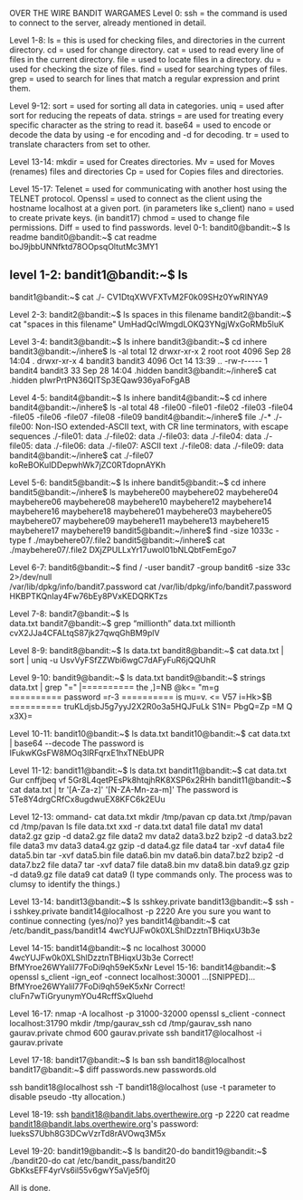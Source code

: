 OVER THE WIRE BANDIT WARGAMES
Level 0:
ssh   = the command is used to connect to the server, already mentioned in detail.

Level 1-8:
ls      = this is used for checking files, and directories in the current directory.
cd    = used for change directory.
cat   = used to read every line of files in the current directory.
file   = used to locate files in a directory.
du    = used for checking the size of files.
find = used for searching types of files.   
grep = used to search for lines that match a regular expression and print them.

Level 9-12:
sort = used for sorting all data in categories.
uniq = used after sort for reducing the repeats of data.
strings = are used for treating every specific character as the string to read it.
base64 = used to encode or decode the data by using -e for encoding and -d for decoding.
tr = used to translate characters from set to other.

Level 13-14:
mkdir = used for Creates directories.
Mv     = used for Moves (renames) files and directories
Cp      = used for Copies files and directories.

Level 15-17:
Telenet = used for communicating with another host using the TELNET protocol.
Openssl = used to connect as the client using the hostname localhost at a given port. (in parameters like s_client)
nano = used to create private keys. (in bandit17)
chmod = used to change file permissions.         Diff = used to find passwords.
level 0-1:
bandit0@bandit:~$ ls
readme
bandit0@bandit:~$ cat readme
boJ9jbbUNNfktd78OOpsqOltutMc3MY1

level 1-2:
bandit1@bandit:~$ ls 
-
bandit1@bandit:~$ cat ./-
CV1DtqXWVFXTvM2F0k09SHz0YwRINYA9

Level 2-3:
bandit2@bandit:~$ ls
spaces in this filename
bandit2@bandit:~$ cat "spaces in this filename"
UmHadQclWmgdLOKQ3YNgjWxGoRMb5luK

Level 3-4:
bandit3@bandit:~$ ls 
inhere
bandit3@bandit:~$ cd inhere
bandit3@bandit:~/inhere$ ls -al
total 12
drwxr-xr-x 2 root    root    4096 Sep 28 14:04 .
drwxr-xr-x 4 bandit3 bandit3 4096 Oct 14 13:39 ..
-rw-r----- 1 bandit4 bandit3   33 Sep 28 14:04 .hidden
bandit3@bandit:~/inhere$ cat .hidden
pIwrPrtPN36QITSp3EQaw936yaFoFgAB


Level 4-5:
bandit4@bandit:~$ ls 
inhere
bandit4@bandit:~$ cd inhere
bandit4@bandit:~/inhere$ ls -al
total 48
-file00  -file01  -file02  -file03  -file04 
-file05  -file06  -file07  -file08  -file09
bandit4@bandit:~/inhere$ file ./-*
./-file00: Non-ISO extended-ASCII text, with CR line terminators, with escape sequences
./-file01: data
./-file02: data
./-file03: data
./-file04: data
./-file05: data
./-file06: data
./-file07: ASCII text
./-file08: data
./-file09: data
bandit4@bandit:~/inhere$ cat ./-file07
koReBOKuIDDepwhWk7jZC0RTdopnAYKh

Level 5-6:
bandit5@bandit:~$ ls
inhere
bandit5@bandit:~$ cd inhere
bandit5@bandit:~/inhere$ ls 
maybehere00  maybehere02  maybehere04  maybehere06  maybehere08  maybehere10  maybehere12  maybehere14  maybehere16  maybehere18
maybehere01  maybehere03  maybehere05  maybehere07  maybehere09  maybehere11  maybehere13  maybehere15  maybehere17  maybehere19
bandit5@bandit:~/inhere$ find -size 1033c -type f
./maybehere07/.file2
bandit5@bandit:~/inhere$ cat ./maybehere07/.file2
DXjZPULLxYr17uwoI01bNLQbtFemEgo7

Level 6-7:
bandit6@bandit:~$ find / -user bandit7 -group bandit6 -size 33c 2>/dev/null                  
/var/lib/dpkg/info/bandit7.password
cat /var/lib/dpkg/info/bandit7.password
HKBPTKQnIay4Fw76bEy8PVxKEDQRKTzs

Level 7-8:
bandit7@bandit:~$ ls    
data.txt
bandit7@bandit:~$ grep “millionth” data.txt
millionth	cvX2JJa4CFALtqS87jk27qwqGhBM9plV

Level 8-9:
bandit8@bandit:~$ ls
data.txt
bandit8@bandit:~$ cat data.txt | sort | uniq -u
UsvVyFSfZZWbi6wgC7dAFyFuR6jQQUhR

Level 9-10:
bandit9@bandit:~$ ls
data.txt
bandit9@bandit:~$ strings data.txt | grep "="
|========== the
,]=NB
@k<=
"m=g	
========== password
=r-3
========== is
mu=v.
<= V57
i=Hk>$B
========== truKLdjsbJ5g7yyJ2X2R0o3a5HQJFuLk
S1N=
PbgQ=Zp
=M Q
x3X}=

Level 10-11:
bandit10@bandit:~$ ls
data.txt
bandit10@bandit:~$ cat data.txt | base64 --decode
The password is IFukwKGsFW8MOq3IRFqrxE1hxTNEbUPR

Level 11-12:
bandit11@bandit:~$ ls
data.txt
bandit11@bandit:~$ cat data.txt
Gur cnffjbeq vf 5Gr8L4qetPEsPk8htqjhRK8XSP6x2RHh
bandit11@bandit:~$ cat data.txt |  tr '[A-Za-z]' '[N-ZA-Mn-za-m]'
The password is 5Te8Y4drgCRfCx8ugdwuEX8KFC6k2EUu

Level 12-13:
ommand-
cat data.txt
mkdir /tmp/pavan
cp data.txt /tmp/pavan
cd /tmp/pavan
ls
file data.txt
xxd -r data.txt data1
file data1
mv data1 data2.gz
gzip -d data2.gz
file data2
mv data2 data3.bz2
bzip2 -d data3.bz2
file data3
mv data3 data4.gz
gzip -d data4.gz
file data4
tar -xvf data4
file data5.bin
tar -xvf data5.bin
file data6.bin
mv data6.bin data7.bz2
bzip2 -d data7.bz2
file data7
tar -xvf data7
file data8.bin
mv data8.bin data9.gz
gzip -d data9.gz
file data9
cat data9
(I type commands only. The process was to clumsy to identify the things.)

Level 13-14:
bandit13@bandit:~$ ls
sshkey.private
bandit13@bandit:~$ ssh -i sshkey.private  bandit14@localhost -p 2220
Are you sure you want to continue connecting (yes/no)? yes
bandit14@bandit:~$ cat /etc/bandit_pass/bandit14
4wcYUJFw0k0XLShlDzztnTBHiqxU3b3e

Level 14-15:
bandit14@bandit:~$ nc localhost 30000
4wcYUJFw0k0XLShlDzztnTBHiqxU3b3e
Correct!
BfMYroe26WYalil77FoDi9qh59eK5xNr
Level 15-16:
bandit14@bandit:~$ openssl s_client -ign_eof -connect localhost:30001
...[SNIPPED]...
BfMYroe26WYalil77FoDi9qh59eK5xNr
Correct!
cluFn7wTiGryunymYOu4RcffSxQluehd

Level 16-17:
nmap -A localhost -p 31000-32000
openssl s_client -connect localhost:31790
mkdir /tmp/gaurav_ssh
cd /tmp/gaurav_ssh
nano gaurav.private
chmod 600 gaurav.private
ssh bandit17@localhost -i gaurav.private


Level 17-18:
bandit17@bandit:~$ ls
ban ssh bandit18@localhost
bandit17@bandit:~$ diff passwords.new  passwords.old

ssh bandit18@localhost
ssh -T bandit18@localhost
(use -t parameter to disable pseudo -tty allocation.)

Level 18-19:
ssh bandit18@bandit.labs.overthewire.org -p 2220 cat readme
bandit18@bandit.labs.overthewire.org's password: 
IueksS7Ubh8G3DCwVzrTd8rAVOwq3M5x


Level 19-20:
bandit19@bandit:~$ ls
bandit20-do
bandit19@bandit:~$ ./bandit20-do cat /etc/bandit_pass/bandit20
GbKksEFF4yrVs6il55v6gwY5aVje5f0j

All is done.
